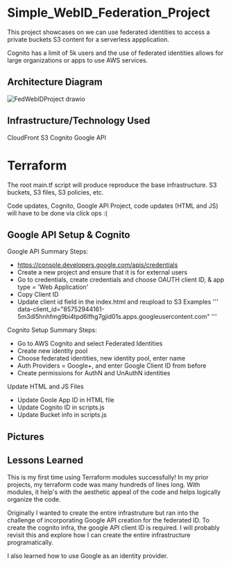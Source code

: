 # Simple_WebID_Federation_Project

This project showcases on we can use federated identities to access a private buckets S3 content for a serverless appplication. 

Cognito has a limit of 5k users and the use of federated identities allows for large organizations or apps to use AWS services. 

## Architecture Diagram

![FedWebIDProject drawio](https://user-images.githubusercontent.com/12003721/230792962-269a51b5-439f-4cc8-a9f8-cb18b4b8c943.png)

## Infrastructure/Technology Used

CloudFront 
S3 
Cognito
Google API

# Terraform
The root main.tf script will produce reproduce the base infrastructure. S3 buckets, S3 files, S3 policies, etc. 

Code updates, Cognito, Google API Project, code updates (HTML and JS) will have to be done via click ops :(

## Google API Setup & Cognito

Google API Summary Steps:
* https://console.developers.google.com/apis/credentials
* Create a new project and ensure that it is for external users
* Go to credentials, create credentials and choose OAUTH client ID, & app type = 'Web Application'
* Copy Client ID 
* Update client id field in the index.html and reupload to S3
Examples '''
data-client_id="85752944161-5m3dl5hnhfmg9bi4tpd6lfhg7gjid01s.apps.googleusercontent.com"
''' 

Cognito Setup Summary Steps:
* Go to AWS Cognito and select Federated Identities
* Create new identity pool
* Choose federated identities, new identity pool, enter name
* Auth Providers = Google+, and enter Google Client ID from before
* Create permissions for AuthN and UnAuthN identities

Update HTML and JS Files
* Update Goole App ID in HTML file
* Update Cognito ID in scripts.js
* Update Bucket info in scripts.js


## Pictures


## Lessons Learned
This is my first time using Terraform modules successfully! In my prior projects, my terraform code was many hundreds of lines long. With modules, it help's with the aesthetic appeal of the code and helps logically organize the code. 

Originally I wanted to create the entire infrastruture but ran into the challenge of incorporating Google API creation for the federated ID. To create the cognito infra, the google API client ID is required. I will probably revisit this and explore how I can create the entire infrastructure programatically. 

I also learned how to use Google as an identity provider. 
